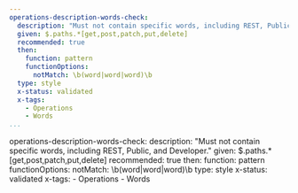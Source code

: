 ```yaml
--- 
operations-description-words-check: 
  description: "Must not contain specific words, including REST, Public, and Developer."
  given: $.paths.*[get,post,patch,put,delete]
  recommended: true
  then:
    function: pattern
    functionOptions:
      notMatch: \b(word|word|word)\b
  type: style
  x-status: validated
  x-tags:
    - Operations
    - Words  
...
```

operations-description-words-check: 
  description: "Must not contain specific words, including REST, Public, and Developer."
  given: $.paths.*[get,post,patch,put,delete]
  recommended: true
  then:
    function: pattern
    functionOptions:
      notMatch: \b(word|word|word)\b
  type: style
  x-status: validated
  x-tags:
    - Operations
    - Words 